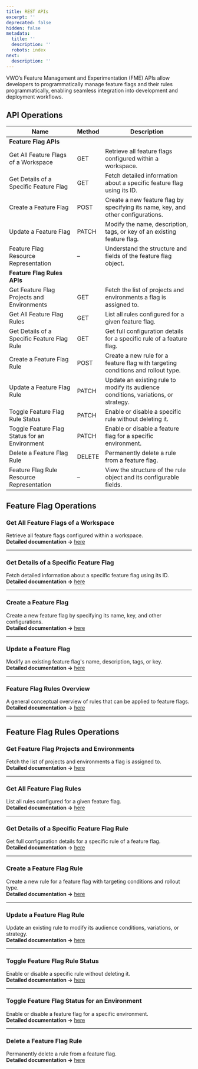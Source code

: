```yaml
---
title: REST APIs
excerpt: ''
deprecated: false
hidden: false
metadata:
  title: ''
  description: ''
  robots: index
next:
  description: ''
---
```

VWO’s Feature Management and Experimentation (FME) APIs allow developers to programmatically manage feature flags and their rules programmatically, enabling seamless integration into development and deployment workflows.

## API Operations

| Name                                          | Method | Description                                                                         |
| --------------------------------------------- | ------ | ----------------------------------------------------------------------------------- |
| **Feature Flag APIs**                         |        |                                                                                     |
| Get All Feature Flags of a Workspace          | GET    | Retrieve all feature flags configured within a workspace.                           |
| Get Details of a Specific Feature Flag        | GET    | Fetch detailed information about a specific feature flag using its ID.              |
| Create a Feature Flag                         | POST   | Create a new feature flag by specifying its name, key, and other configurations.    |
| Update a Feature Flag                         | PATCH  | Modify the name, description, tags, or key of an existing feature flag.             |
| Feature Flag Resource Representation          | –      | Understand the structure and fields of the feature flag object.                     |
| **Feature Flag Rules APIs**                   |        |                                                                                     |
| Get Feature Flag Projects and Environments    | GET    | Fetch the list of projects and environments a flag is assigned to.                  |
| Get All Feature Flag Rules                    | GET    | List all rules configured for a given feature flag.                                 |
| Get Details of a Specific Feature Flag Rule   | GET    | Get full configuration details for a specific rule of a feature flag.               |
| Create a Feature Flag Rule                    | POST   | Create a new rule for a feature flag with targeting conditions and rollout type.    |
| Update a Feature Flag Rule                    | PATCH  | Update an existing rule to modify its audience conditions, variations, or strategy. |
| Toggle Feature Flag Rule Status               | PATCH  | Enable or disable a specific rule without deleting it.                              |
| Toggle Feature Flag Status for an Environment | PATCH  | Enable or disable a feature flag for a specific environment.                        |
| Delete a Feature Flag Rule                    | DELETE | Permanently delete a rule from a feature flag.                                      |
| Feature Flag Rule Resource Representation     | –      | View the structure of the rule object and its configurable fields.                  |

## Feature Flag Operations

### Get All Feature Flags of a Workspace

Retrieve all feature flags configured within a workspace.\
**Detailed documentation →** [here](https://developers.vwo.com/reference/fme-get-all-feature-flags-of-a-workspace)

***

### Get Details of a Specific Feature Flag

Fetch detailed information about a specific feature flag using its ID.\
**Detailed documentation →** [here](https://developers.vwo.com/reference/fme-get-details-of-a-specific-feature-flag)

***

### Create a Feature Flag

Create a new feature flag by specifying its name, key, and other configurations.\
**Detailed documentation →** [here](https://developers.vwo.com/reference/fme-create-a-feature-flag)

***

### Update a Feature Flag

Modify an existing feature flag's name, description, tags, or key.\
**Detailed documentation →** [here](https://developers.vwo.com/reference/fme-update-a-feature-flag)

***

### Feature Flag Rules Overview

A general conceptual overview of rules that can be applied to feature flags.\
**Detailed documentation →** [here](https://developers.vwo.com/reference/fme-feature-flags-rules)

***

## Feature Flag Rules Operations

### Get Feature Flag Projects and Environments

Fetch the list of projects and environments a flag is assigned to.\
**Detailed documentation →** [here](https://developers.vwo.com/reference/fme-get-feature-flag-projects-and-environments)

***

### Get All Feature Flag Rules

List all rules configured for a given feature flag.\
**Detailed documentation →** [here](https://developers.vwo.com/reference/fme-get-all-feature-flags-rules)

***

### Get Details of a Specific Feature Flag Rule

Get full configuration details for a specific rule of a feature flag.\
**Detailed documentation →** [here](https://developers.vwo.com/reference/fme-get-details-of-a-specific-feature-flag-rule)

***

### Create a Feature Flag Rule

Create a new rule for a feature flag with targeting conditions and rollout type.\
**Detailed documentation →** [here](https://developers.vwo.com/reference/fme-create-a-feature-flag-rule)

***

### Update a Feature Flag Rule

Update an existing rule to modify its audience conditions, variations, or strategy.\
**Detailed documentation →** [here](https://developers.vwo.com/reference/fme-update-a-feature-flag-rule)

***

### Toggle Feature Flag Rule Status

Enable or disable a specific rule without deleting it.\
**Detailed documentation →** [here](https://developers.vwo.com/reference/fme-toggle-feature-flag-rule-status)

***

### Toggle Feature Flag Status for an Environment

Enable or disable a feature flag for a specific environment.\
**Detailed documentation →** [here](https://developers.vwo.com/reference/fme-toggle-feature-flag-status-for-an-environment)

***

### Delete a Feature Flag Rule

Permanently delete a rule from a feature flag.\
**Detailed documentation →** [here](https://developers.vwo.com/reference/fme-delete-a-feature-flag-rule)